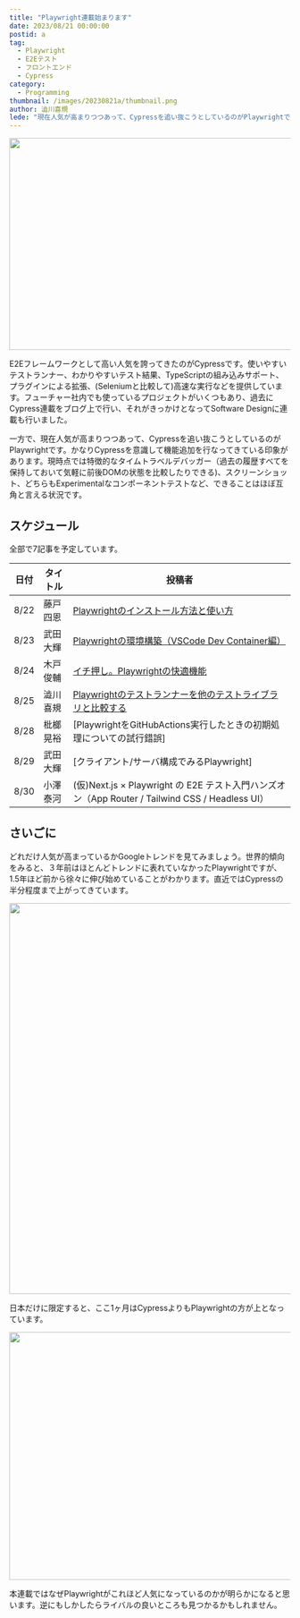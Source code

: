 ```yaml
---
title: "Playwright連載始まります"
date: 2023/08/21 00:00:00
postid: a
tag:
  - Playwright
  - E2Eテスト
  - フロントエンド
  - Cypress
category:
  - Programming
thumbnail: /images/20230821a/thumbnail.png
author: 澁川喜規
lede: "現在人気が高まりつつあって、Cypressを追い抜こうとしているのがPlaywrightです。かなりCypressを意識して機能追加を行なってきている印象があります。現時点では..."
---
```


<img src="/images/20230821a/playwright.png" alt="" width="800" height="379">

E2Eフレームワークとして高い人気を誇ってきたのがCypressです。使いやすいテストランナー、わかりやすいテスト結果、TypeScriptの組み込みサポート、プラグインによる拡張、(Seleniumと比較して)高速な実行などを提供しています。フューチャー社内でも使っているプロジェクトがいくつもあり、過去にCypress連載をブログ上で行い、それがきっかけとなってSoftware Designに連載も行いました。

一方で、現在人気が高まりつつあって、Cypressを追い抜こうとしているのがPlaywrightです。かなりCypressを意識して機能追加を行なってきている印象があります。現時点では特徴的なタイムトラベルデバッガー（過去の履歴すべてを保持しておいて気軽に前後DOMの状態を比較したりできる)、スクリーンショット、どちらもExperimentalなコンポーネントテストなど、できることはほぼ互角と言える状況です。

## スケジュール

全部で7記事を予定しています。

| 日付 | タイトル | 投稿者 |
| ----- | ------- | ---------- |
| 8/22 | 藤戸四恩 | [Playwrightのインストール方法と使い方](/articles/20230822a/) |
| 8/23 | 武田大輝  | [Playwrightの環境構築（VSCode Dev Container編）](/articles/20230823a/) |
| 8/24 | 木戸俊輔 | [イチ押し。Playwrightの快適機能](/articles/20230824a/) |
| 8/25 | 澁川喜規 |[Playwrightのテストランナーを他のテストライブラリと比較する](/articles/20230825a/)
| 8/28 | 枇榔晃裕 | [PlaywrightをGitHubActions実行したときの初期処理についての試行錯誤]
| 8/29 | 武田大輝  | [クライアント/サーバ構成でみるPlaywright] |
| 8/30 | 小澤泰河 | (仮)Next.js × Playwright の E2E テスト入門ハンズオン（App Router / Tailwind CSS / Headless UI） |

## さいごに

どれだけ人気が高まっているかGoogleトレンドを見てみましょう。世界的傾向をみると、３年前はほとんどトレンドに表れていなかったPlaywrightですが、1.5年ほど前から徐々に伸び始めていることがわかります。直近ではCypressの半分程度まで上がってきています。

<img src="/images/20230821a/スクリーンショット_2023-07-25_9.55.13.png" alt="" width="1173" height="699" loading="lazy">

日本だけに限定すると、ここ1ヶ月はCypressよりもPlaywrightの方が上となっています。

<img src="/images/20230821a/スクリーンショット_2023-07-25_9.54.32.png" alt="" width="1174" height="443" loading="lazy">

本連載ではなぜPlaywrightがこれほど人気になっているのかが明らかになると思います。逆にもしかしたらライバルの良いところも見つかるかもしれません。
